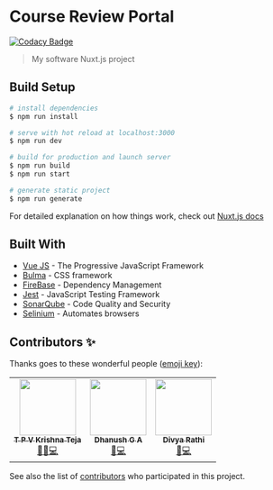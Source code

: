# Course Review Portal

[![Codacy Badge](https://api.codacy.com/project/badge/Grade/a984ef73321740d185aa8356b9f09ff7)](https://app.codacy.com/manual/Teja-09/software-project?utm_source=github.com&utm_medium=referral&utm_content=Teja-09/software-project&utm_campaign=Badge_Grade_Dashboard)

> My software Nuxt.js project

## Build Setup

``` bash
# install dependencies
$ npm run install

# serve with hot reload at localhost:3000
$ npm run dev

# build for production and launch server
$ npm run build
$ npm run start

# generate static project
$ npm run generate
```

For detailed explanation on how things work, check out [Nuxt.js docs](https://nuxtjs.org)

## Built With

*   [Vue JS](https://vuejs.org/) - The Progressive JavaScript Framework
*   [Bulma](https://bulma.io/) - CSS framework
*   [FireBase](https://firebase.google.com/?gclid=CjwKCAjw3-bzBRBhEiwAgnnLCg5mQFAucOwekECsm5YDHAcvko_evQj9XPuyq-ZbxXboYTCl0o1RQRoCJ2AQAvD_BwE) - Dependency Management
*   [Jest](https://jestjs.io/) - JavaScript Testing Framework
*   [SonarQube](https://www.sonarqube.org/) - Code Quality and Security
*   [Selinium](https://www.selenium.dev/) - Automates browsers

## Contributors ✨

Thanks goes to these wonderful people ([emoji key](https://allcontributors.org/docs/en/emoji-key)):

<table>
  <tr>
    <td align="center"><a href="https://github.com/Teja-09"><img src="https://user-images.githubusercontent.com/45790208/77507098-a2dc1d80-6e8d-11ea-9f50-3b391b3c91a5.jpg" width="100px;" alt=""/><br /><sub><b>T P V Krishna Teja</b></sub></a><br /><a href="https://github.com/Teja-09/software-project/blob/master/README.md" title="Documentation">📖</a><a href="https://github.com/Teja-09/software-project/commits?author=Teja-09" title="Maintenance">🚧</a><a href="https://github.com/Teja-09/software-project/commits?author=Teja-09" title="Code">💻</a></td>
    <td align="center"><a href="https://github.com/gadsater"><img src="https://user-images.githubusercontent.com/45790208/77505733-f9475d00-6e89-11ea-8199-1389f75ab1ed.jpg" width="100px;" alt=""/><br /><sub><b>Dhanush G A</b></sub></a><br /><a href="https://github.com/Teja-09/software-project/tree/master/crp-db-manager" title="Data">🔣</a><a href="https://github.com/Teja-09/software-project/commits?author=gadsater" title="Code">💻</a></td>
    <td align="center"><a href="https://github.com/divya-rathi"><img src="https://user-images.githubusercontent.com/32332705/77526817-2fe49e00-6eb1-11ea-957e-97a51e22eb1f.jpg" width="100px;" alt=""/><br /><sub><b>Divya Rathi</b></sub></a><br /><a href="https://github.com/Teja-09/software-project/tree/master/components/__tests__" title="Testing">📓</a><a href="https://github.com/Teja-09/software-project/commits?author=divya-rathi" title="Code">💻</a></td>
  </tr>
</table>

See also the list of [contributors](https://github.com/Teja-09/software-project/graphs/contributors) who participated in this project.
